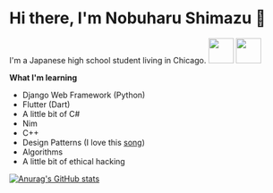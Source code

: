 # Hi there, I'm Nobuharu Shimazu 👋

I'm a Japanese high school student living in Chicago.
<img src="https://user-images.githubusercontent.com/60306074/160750010-f3fe0b78-0090-4f61-be39-9a9ba9f29b3a.gif" width="45"> 
<img src="https://media.giphy.com/media/077i6AULCXc0FKTj9s/giphy.gif" width="45"> 
<br>

**What I'm learning**
 - Django Web Framework (Python)
 - Flutter (Dart)
 - A little bit of C#
 - Nim
 - C++
 - Design Patterns (I love this [song](https://www.youtube.com/watch?v=YYvOGPMLVDo))
 - Algorithms
 - A little bit of ethical hacking

[![Anurag's GitHub stats](https://github-readme-stats.vercel.app/api?username=bichanna&count_private=true&show_icons=true)](https://github.com/anuraghazra/github-readme-stats)
